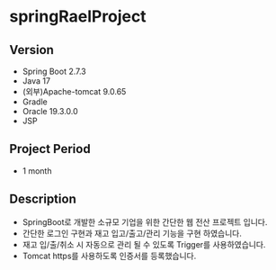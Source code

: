 # springRaelProject
## Version 
- Spring Boot 2.7.3
- Java 17
- (외부)Apache-tomcat 9.0.65
- Gradle
- Oracle 19.3.0.0
- JSP

## Project Period
- 1 month

## Description
- SpringBoot로 개발한 소규모 기업을 위한 간단한 웹 전산 프로젝트 입니다. 
- 간단한 로그인 구현과 재고 입고/출고/관리 기능을 구현 하였습니다. 
- 재고 입/출/취소 시 자동으로 관리 될 수 있도록 Trigger를 사용하였습니다.
- Tomcat https를 사용하도록 인증서를 등록했습니다.
  
